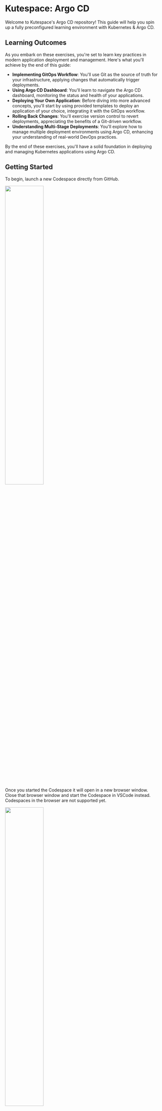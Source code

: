 # Kutespace: Argo CD

Welcome to Kutespace's Argo CD repository! This guide will help you spin up a fully preconfigured learning environment with Kubernetes & Argo CD.

## Learning Outcomes

As you embark on these exercises, you're set to learn key practices in modern application deployment and management. Here's what you'll achieve by the end of this guide:

- **Implementing GitOps Workflow**: You'll use Git as the source of truth for your infrastructure, applying changes that automatically trigger deployments.
- **Using Argo CD Dashboard**: You'll learn to navigate the Argo CD dashboard, monitoring the status and health of your applications.
- **Deploying Your Own Application**: Before diving into more advanced concepts, you'll start by using provided templates to deploy an application of your choice, integrating it with the GitOps workflow.
- **Rolling Back Changes**: You'll exercise version control to revert deployments, appreciating the benefits of a Git-driven workflow.
- **Understanding Multi-Stage Deployments**: You'll explore how to manage multiple deployment environments using Argo CD, enhancing your understanding of real-world DevOps practices.

By the end of these exercises, you'll have a solid foundation in deploying and managing Kubernetes applications using Argo CD.

## Getting Started

To begin, launch a new Codespace directly from GitHub.

<img src='docs/images/start-codespace.jpg' width='50%'>

Once you started the Codespace it will open in a new browser window. Close that browser window and start the Codespace in VSCode instead.
Codespaces in the browser are not supported yet.

<img src='docs/images/openinvscode.jpg' width='50%'>

## Exercises

### Exercise 1: Verify the Kubernetes Setup

Start by ensuring you can interact with Kubernetes:

1. Request the nodes; you should see a single node returned:

```shell
kubectl get nodes
```

2. Check the pods across all namespaces. Look for services like Argo CD, a local git server, and a Traefik load balancer:

```shell
kubectl get pods --all-namespaces
```

Ensure the pod statuses are 'Completed' or 'Running'.

### Exercise 2: Access the Argo CD Dashboard

Access the Argo CD dashboard through your browser. The URL format is `http://argocd.127.0.0.1.nip.io:<FORWARDED K3D INGRESS PORT>`. The load balancer listens on port 8080, which is forwarded to your local machine. Locate your local machine's corresponding port by opening your VS Code terminal and switching to the `PORTS` tab.

<img src='docs/images/portforwarding.jpg' width='100%'>

Login with the credentials `admin:admin` to view the dashboard. You should see the following 3 Argo CD applications.

<img src='docs/images/argocdapps.jpg' width='100%'>

### Exercise 3: Explore Podinfo Service

Explore the Podinfo service by visiting `podinfo.127.0.0.1.nip.io:<FORWARDED K3D INGRESS PORT>`. Follow these steps to modify the Podinfo UI color and observe the GitOps workflow in action:

1. Change the `PODINFO_UI_COLOR` in `manifests/podinfo/resources/deployment.yaml`.
2. Commit and push your changes.
3. Use `watch kubectl get pods -n podinfo` to watch the rolling update.
4. Refresh the Podinfo app in the Argo CD dashboard to trigger a sync.

<img src='docs/images/podinfogold.png' width='50%'>

### Exercise 4: Rollback Changes

To revert changes, use Git to revert the commit and push the changes. Refresh the Podinfo app in the Argo CD dashboard and observe the UI color return to jade green.

### Exercise 5: GitOps End-to-End Workflow

Understand the GitOps workflow by inspecting the `./manifests` folder, the Argo CD setup in `./manifests/argocd`, and the 'app-of-apps' pattern in `./manifests/argocd-apps`. Take time to understand the file structure and the role of each component.

### Exercise 6: Play Game 2048

Take a break and enjoy the game 2048, deployed using the same GitOps principles. Visit `http://game-2048.127.0.0.1.nip.io:<FORWARDED K3D INGRESS PORT>`.

<img src='docs/images/2048.png' width='33%'>

### Exercise 7: Deploy Your Own Application

Now it's time to deploy an application of your choice. Use the manifests for Podinfo (`./manifests/podinfo`) and Game 2048 (`./manifests/game-2048`) as a starting point to create your own.

1. Select an application to deploy, such as [Kanboard](https://docs.kanboard.org/v1/admin/docker/), and prepare its Docker deployment configuration.

2. Copy the structure of the `podinfo` or `game-2048` manifest directories and update the Kubernetes manifests for your application.

3. Create a new Argo CD application manifest in `./manifests/argocd-apps`, modeled after the existing examples.

4. Instead of applying your application manifest directly, add it to the `./manifests/app-of-apps.yaml` to let Argo CD manage the deployment as part of its automated process.

5. Commit and push your changes to the repository, then watch Argo CD automatically deploy your application through the 'app-of-apps' approach.

Remember, your application will be accessible via `http://<your-app-name>.127.0.0.1.nip.io:<FORWARDED K3D INGRESS PORT>`. Use the default credentials `admin:admin` if deploying Kanboard.


### Exercise 8: Real-World Multi-Stage Deployment

This exercise demonstrates a practical approach to deploying applications for different environments using Argo CD. We'll deploy two variants of the Podinfo application, one for a staging environment and another for production, each with different configurations.

#### Understanding the Folder Structure

The folder `./manifests/multi-stage-example` is structured as follows:

```
├── app-of-apps.yaml
├── argocd-apps
│   ├── kustomization.yaml
│   ├── podinfo-staging.yaml
│   └── podinfo-production.yaml
└── podinfo
    ├── base
    ├── production
    └── staging
```

- `app-of-apps.yaml`: This is the root application that Argo CD uses to deploy other applications in a cascading fashion.
- `argocd-apps`: Contains individual Argo CD application manifests for different environments (staging and production).
- `podinfo`: Houses the shared base manifests and overlays for specific environments.

#### Deploying Staging and Production Variants

The `podinfo-staging.yaml` and `podinfo-production.yaml` files define the Argo CD applications for staging and production. These applications are configured to apply environment-specific patches, such as different hostnames or UI colors, to the base `podinfo` manifests.

Follow these steps to deploy both environments:

1. Apply the 'app-of-apps' manifest:

```shell
kubectl apply -f ./manifests/multi-stage-example/app-of-apps.yaml
```

2. This will create the staging and production Argo CD applications, which will then deploy the Podinfo app for each environment:

- Staging: `http://podinfo-staging.127.0.0.1.nip.io:<FORWARDED K3D INGRESS PORT>`
- Production: `http://podinfo-production.127.0.0.1.nip.io:<FORWARDED K3D INGRESS PORT>`

3. Verify that the applications are deployed correctly in Argo CD and accessible via their respective URLs.

#### Customizing the Deployment

To alter the application for different environments, you can modify the `kustomization.yaml` and corresponding patches within the `staging` and `production` folders. For instance, the production variant changes the UI color to aqua blue:

- Inspect the `production/deployment-patch.yaml` to see the environment variable patch.
- Review the `production/kustomization.yaml` to understand how Kustomize applies the patch.

By using this folder structure and Kustomize overlays, you can manage multiple environments efficiently, reusing base manifests while allowing for environment-specific customizations.

### Congratulations!

Congratulations on completing the exercises! You've successfully navigated through a series of tasks that have introduced you to the power of Argo CD and the principles of GitOps within a Kubernetes environment.

## Troubleshooting

Encountering issues? Let us know to assist you and others who may face similar challenges.

### DNS Resolution
If `argocd.127.0.0.1.nip.io` cannot be resolved, switch your DNS to a public DNS service like Google (8.8.8.8) or Cloudflare (1.1.1.1).
Some routers block DNS entries that resolve to localhost (127.0.0.1 or ::1). This is called "DNS Rebinding Protection".

### Argo CD Shows Only App of Apps
If your Argo CD looks like this and didn't connect to Github yet press refresh' on the 'app-of-apps' app within the dashboard.

<img src='docs/images/argoappofappssyncissues.png' width='40%'>

